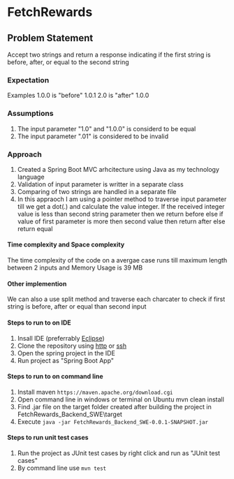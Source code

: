 # FetchRewards
## Problem Statement
Accept two strings and return a response indicating if the first string is before, after, or equal to the second string

### Expectation
Examples
1.0.0 is "before" 1.0.1
2.0 is "after" 1.0.0

### Assumptions
1) The input parameter "1.0" and "1.0.0" is considerd to be equal
2) The input parameter ".01" is considered to be invalid

### Approach
1) Created a Spring Boot MVC arhcitecture using Java as my technology language
2) Validation of input parameter is writter in a separate class
3) Comparing of two strings are handled in a separate file
4) In this appraoch I am using a pointer method to traverse input parameter till we get a dot(.) and calculate the value integer. If the received integer value is less than second string parameter then we return before else if value of first parameter is more then second value then return after else return equal

#### Time complexity and Space complexity
The time complexity of the code on a avergae case runs till maximum length between 2 inputs and Memory Usage is 39 MB

#### Other implemention
We can also a use split method and traverse each charcater to check if first string is before, after or equal than second input

#### Steps to run to on IDE
1) Insall IDE (preferrably [Eclipse](https://www.eclipse.org/downloads/packages/release/helios/sr1/eclipse-ide-java-developers))
2) Clone the repository using [http](https://github.com/ajaymohandas89/FetchRewards.git) or [ssh](git@github.com:ajaymohandas89/FetchRewards.git)
3) Open the spring project in the IDE
5) Run project as "Spring Boot App"

#### Steps to run to on command line
1) Install maven ```https://maven.apache.org/download.cgi```
2) Open command line in windows or terminal on Ubuntu mvn clean install
3) Find .jar file on the target folder created after building the project in FetchRewards_Backend_SWE\target
4) Execute ```java -jar FetchRewards_Backend_SWE-0.0.1-SNAPSHOT.jar```

#### Steps to run unit test cases
1) Run the project as JUnit test cases by right click and run as "JUnit test cases"
2) By command line use  ```mvn test```

